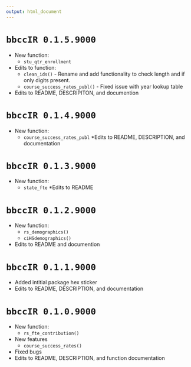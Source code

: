 ```yaml
---
output: html_document
---
```


# `bbccIR 0.1.5.9000`
* New function:
  * `stu_qtr_enrollment`
* Edits to function:
  * `clean_ids()` - Rename and add functionality to check length and if only digits present. 
  * `course_success_rates_publ()` - Fixed issue with year lookup table
* Edits to README, DESCRIPITON, and documention

# `bbccIR 0.1.4.9000`
* New function:
  * `course_success_rates_publ`
*Edits to README, DESCRIPTION, and documentation


# `bbccIR 0.1.3.9000`
* New function:
  * `state_fte`
*Edits to README

# `bbccIR 0.1.2.9000`
* New function:
  * `rs_demographics()`
  * `ciHSdemographics()`
* Edits to README and documention


# `bbccIR 0.1.1.9000`
* Added intitial package hex sticker
* Edits to README, DESCRIPTION, and documentation


# `bbccIR 0.1.0.9000`
* New function:
  * `rs_fte_contribution()`
* New features
  * `course_success_rates()`
* Fixed bugs
* Edits to README, DESCRIPTION, and function documentation

